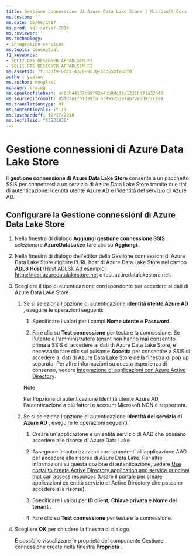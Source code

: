 ```yaml
---
title: Gestione connessione di Azure Data Lake Store | Microsoft Docs
ms.custom: ''
ms.date: 06/06/2017
ms.prod: sql-server-2014
ms.reviewer: ''
ms.technology:
- integration-services
ms.topic: conceptual
f1_keywords:
- SQL12.DTS.DESIGNER.AFPADLSCM.F1
- SQL11.DTS.DESIGNER.AFPADLSCM.F1
ms.assetid: 7f1323f9-9dc3-4378-9c70-bbc65bfeabfd
author: yualan
ms.author: douglasl
manager: craigg
ms.openlocfilehash: a462b44137c59f92a4bb9dc38a13318d71a32043
ms.sourcegitcommit: 85fd3e1751de97a16399575397ab72ebd977c8e9
ms.translationtype: MT
ms.contentlocale: it-IT
ms.lasthandoff: 12/17/2018
ms.locfileid: "53531036"
---
```

# <a name="azure-data-lake-store-connection-manager"></a>Gestione connessioni di Azure Data Lake Store
  Il **gestione connessione di Azure Data Lake Store** consente a un pacchetto SSIS per connettersi a un servizio di Azure Data Lake Store tramite due tipi di autenticazione: Identità utente Azure AD e l'identità del servizio di Azure AD.  

## <a name="configure-the-azure-data-lake-store-connection-manager"></a>Configurare la Gestione connessioni di Azure Data Lake Store 
  
1.  Nella finestra di dialogo **Aggiungi gestione connessione SSIS** selezionare **AzureDataLake**e fare clic su **Aggiungi**.   
  
2.  Nella finestra di dialogo dell'editor della Gestione connessioni di Azure Data Lake Store digitare l'URL host di Azure Data Lake Store nel campo **ADLS Host** (Host ADLS). Ad esempio: https://test.azuredatalakestore.net o test.azuredatalakestore.net.
  
3.  Scegliere il tipo di autenticazione corrispondente per accedere ai dati di Azure Data Lake Store.

    1.  Se si seleziona l'opzione di autenticazione **Identità utente Azure AD** , eseguire le operazioni seguenti:

        1. Specificare i valori per i campi **Nome utente** e **Password** . 
    
        2. Fare clic su **Test connessione** per testare la connessione. Se l'utente e l'amministratore tenant non hanno mai consentito prima a SSIS di accedere ai dati di Azure Data Lake Store, è necessario fare clic sul pulsante **Accetta** per consentire a SSIS di accedere ai dati di Azure Data Lake Store nella finestra di pop up separata. Per altre informazioni su questa esperienza di consenso, vedere [Integrazione di applicazioni con Azure Active Directory](https://docs.microsoft.com/azure/active-directory/active-directory-integrating-applications#updating-an-application).
    
        > [!NOTE] 
        > Per l'opzione di autenticazione Identità utente Azure AD, l'autenticazione a più fattori e account Microsoft NON è supportata.
    
    2.  Se si seleziona l'opzione di autenticazione **Identità del servizio di Azure AD** , eseguire le operazioni seguenti:
        1. Creare un'applicazione e un'entità servizio di AAD che possano accedere alle risorse di Azure Data Lake.
    
        2. Assegnare le autorizzazioni corrispondenti all'applicazione AAD per accedere alle risorse di Azure Data Lake. Per altre informazioni su questa opzione di autenticazione, vedere [Use portal to create Active Directory application and service principal that can access resources](https://docs.microsoft.com/azure/azure-resource-manager/resource-group-create-service-principal-portal) (Usare il portale per creare applicazioni ed entità servizio di Active Directory che possano accedere alle risorse).
    
        3. Specificare i valori per **ID client**, **Chiave privata** e **Nome del tenant** .
    
        4. Fare clic su **Test connessione** per testare la connessione.  
  
4.  Scegliere **OK** per chiudere la finestra di dialogo.  
  
    È possibile visualizzare le proprietà del componente Gestione connessione create nella finestra **Proprietà** .  
  
  
